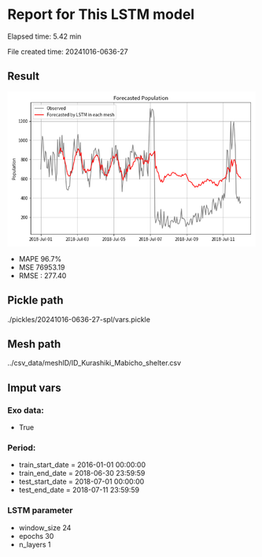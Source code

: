 
# Report for This LSTM model 
Elapsed time: 5.42 min

File created time: 20241016-0636-27

## Result 
<img src="20241016-0636-27.png" width='600'/>

- MAPE	96.7%
- MSE 	76953.19
- RMSE : 277.40

## Pickle path
./pickles/20241016-0636-27-spl/vars.pickle

## Mesh path
../csv_data/meshID/ID_Kurashiki_Mabicho_shelter.csv

## Imput vars

### Exo data:
- True

### Period:
- train_start_date    = 2016-01-01 00:00:00
- train_end_date      = 2018-06-30 23:59:59
- test_start_date     = 2018-07-01 00:00:00  
- test_end_date       = 2018-07-11 23:59:59

### LSTM parameter
- window_size	24
- epochs	30
- n_layers	1

